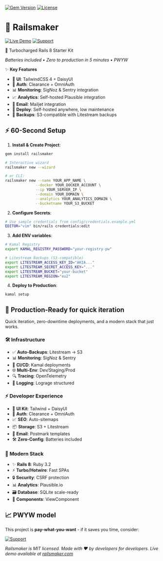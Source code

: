 [![Gem Version](https://img.shields.io/gem/v/railsmaker?color=blue&logo=rubygems)](https://rubygems.org/gems/railsmaker)
[![License](https://img.shields.io/badge/license-MIT-brightgreen.svg)](LICENSE)

# 💎 Railsmaker 
[![Live Demo](https://img.shields.io/badge/Live_Demo-Try_Now_-brightgreen?style=for-the-badge&logo=rocket&color=00cc99)](https://railsmaker.com) [![Support](https://img.shields.io/badge/Support-%F0%9F%8D%B8-yellow?style=for-the-badge)](https://buymeacoffee.com/sgerov)

🔋 Turbocharged Rails 8 Starter Kit

*Batteries included • Zero to production in 5 minutes • PWYW*

✨ **Key Features**  
- 💅 **UI**: TailwindCSS 4 + DaisyUI  
- 🔐 **Auth**: Clearance + OmniAuth
- 📊 **Monitoring**: SigNoz & Sentry integration  
- 📈 **Analytics**: Self-hosted Plausible integration 
- 📨 **Email**: Mailjet integration
- 🚢 **Deploy**: Self-hosted anywhere, low maintenance
- 💾 **Backups**: S3-compatible with Litestream backups  

## ⚡ 60-Second Setup

1. **Install & Create Project**:
```bash
gem install railsmaker

# Interactive wizard
railsmaker new --wizard

# or CLI:
railsmaker new --name YOUR_APP_NAME \
              --docker YOUR_DOCKER_ACCOUNT \
              --ip YOUR_SERVER_IP \
              --domain YOUR_DOMAIN \
              --analytics YOUR_ANALYTICS_DOMAIN \
              --bucketname YOUR_S3_BUCKET
```

2. **Configure Secrets**:
```bash
# Use sample credentials from config/credentials.example.yml
EDITOR="vim" bin/rails credentials:edit
```

3. **Add ENV variables**:
```bash
# Kamal Registry
export KAMAL_REGISTRY_PASSWORD="your-registry-pw"

# Litestream Backups (S3-compatible)
export LITESTREAM_ACCESS_KEY_ID="AKIA..."
export LITESTREAM_SECRET_ACCESS_KEY="..."
export LITESTREAM_BUCKET="your-bucket"
export LITESTREAM_REGION="eu2"
```

4. **Deploy to Production**:
```bash
kamal setup
```

## 🚀 Production-Ready for quick iteration

Quick iteration, zero-downtime deployments, and a modern stack that just works.

### 🛠️ **Infrastructure**
- ✅ **Auto-Backups**: Litestream → S3  
- 📊 **Monitoring**: SigNoz & Sentry  
- 🚢 **CI/CD**: Kamal deployments  
- 🌐 **Multi-Env**: Dev/Staging/Prod  
- 🔍 **Tracing**: OpenTelemetry  
- 📜 **Logging**: Lograge structured

### ⚡ **Developer Experience**
- 🎨 **UI Kit**: Tailwind + DaisyUI  
- 🔐 **Auth**: Clearance + OmniAuth  
- 📈 **SEO**: Auto-sitemaps  
- 📦 **Storage**: S3 + Litestream  
- 📨 **Email**: Postmark templates  
- 🛠️ **Zero-Config**: Batteries included

### 🌟 **Modern Stack**
- ✨ **Rails 8**: Ruby 3.2  
- ⚡ **Turbo/Hotwire**: Fast SPAs  
- 🔒 **Security**: CSRF protection  
- 📊 **Analytics**: Plausible.io  
- 🗃️ **Database**: SQLite scale-ready  
- 🧩 **Components**: ViewComponent

## 📈 PWYW model

This project is **pay-what-you-want** - if it saves you time, consider:  

[![Support](https://img.shields.io/badge/Support-%F0%9F%8D%B8-yellow?style=for-the-badge)](https://buymeacoffee.com/sgerov)

*Railsmaker is MIT licensed. Made with ❤️ by developers for developers.*
*Live demo available at [railsmaker.com](https://railsmaker.com)*